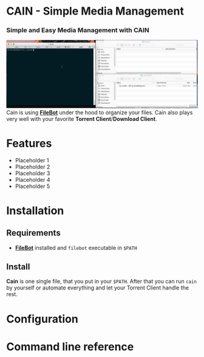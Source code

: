 # CAIN - Simple Media Management
### Simple and Easy Media Management with CAIN
![CAIN Preview GIF](https://github.com/atrox/cain/raw/master/preview.gif)
Cain is using __[FileBot][filebot]__ under the hood to organize your files. Cain also plays very well with your favorite __Torrent Client__/__Download Client__.

# Features
- Placeholder 1
- Placeholder 2
- Placeholder 3
- Placeholder 4
- Placeholder 5

# Installation

## Requirements
- __[FileBot][filebot]__ installed and `filebot` executable in `$PATH`

## Install
__Cain__ is one single file, that you put in your `$PATH`.
After that you can run `cain` by yourself or automate everything and let your Torrent Client handle the rest.


# Configuration

# Command line reference

[filebot]: http://www.filebot.net/